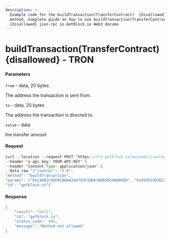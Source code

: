 ```yaml
---
description: >-
  Example code for the buildTransaction(TransferContract)  {disallowed} json-rpc
  method. Сomplete guide on how to use buildTransaction(TransferContract) 
  {disallowed} json-rpc in GetBlock.io Web3 docume
---
```


# buildTransaction(TransferContract) {disallowed} - TRON

#### Parameters

`from` - data, 20 bytes

The address the transaction is sent from.

`to` - data, 20 bytes

The address the transaction is directed to.

`value` - data

the transfer amount

#### Request

```java
curl --location --request POST 'https://trx.getblock.io/mainnet/jsonrpc' \
--header 'x-api-key: YOUR-API-KEY' \
--header 'Content-Type: application/json' \
--data-raw '{"jsonrpc": "2.0",
"method": "buildTransaction",
"params": ["0xC4DB2C9DFBCB6AA344793F1DDA7BD656598A06D8", "0x95FD23D3D2221CFEF64167938DE5E62074719E54", "0x1f4"],
"id": "getblock.io"}'
```

#### Response

```java
{
    "result": "null",
    "id": "getblock.io",
    "status_code": 405,
    "message": "Method not allowed"
}
```
